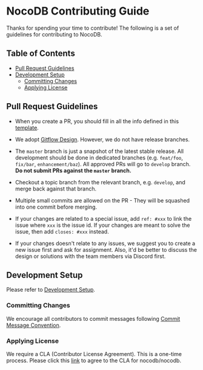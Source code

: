 # NocoDB Contributing Guide

Thanks for spending your time to contribute! The following is a set of guidelines for contributing to NocoDB. 

## Table of Contents

- [Pull Request Guidelines](#pull-request-guidelines)
- [Development Setup](#development-setup)
  * [Committing Changes](#committing-changes)
  * [Applying License](#applying-license)

## Pull Request Guidelines

- When you create a PR, you should fill in all the info defined in this [template](https://github.com/nocodb/nocodb/blob/master/.github/PULL_REQUEST_TEMPLATE.md).

- We adopt [Gitflow Design](https://www.atlassian.com/git/tutorials/comparing-workflows/gitflow-workflow). However, we do not have release branches. 

- The `master` branch is just a snapshot of the latest stable release. All development should be done in dedicated branches (e.g. `feat/foo`, `fix/bar`, `enhancement/baz`). All approved PRs will go to `develop` branch. **Do not submit PRs against the `master` branch.**

- Checkout a topic branch from the relevant branch, e.g. `develop`, and merge back against that branch.

- Multiple small commits are allowed on the PR - They will be squashed into one commit before merging.

- If your changes are related to a special issue, add `ref: #xxx` to link the issue where `xxx` is the issue id. If your changes are meant to solve the issue, then add `closes: #xxx` instead.

- If your changes doesn't relate to any issues, we suggest you to create a new issue first and ask for assignment. Also, it'd be better to discuss the design or solutions with the team members via Discord first. 

## Development Setup

Please refer to [Development Setup](https://docs.nocodb.com/engineering/development-setup).

### Committing Changes

We encourage all contributors to commit messages following [Commit Message Convention](./COMMIT_CONVENTION.md).

### Applying License

We require a CLA (Contributor License Agreement). This is a one-time process. Please click this [link](https://cla-assistant.io/nocodb/nocodb) to agree to the CLA for nocodb/nocodb. 

